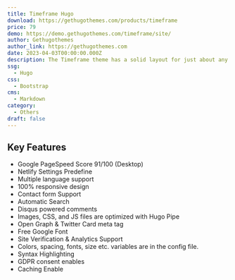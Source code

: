 ```yaml
---
title: Timeframe Hugo
download: https://gethugothemes.com/products/timeframe
price: 79
demo: https://demo.gethugothemes.com/timeframe/site/
author: Gethugothemes
author_link: https://gethugothemes.com
date: 2023-04-03T00:00:00.000Z
description: The Timeframe theme has a solid layout for just about any type of photo or video website.
ssg:
  - Hugo
css:
  - Bootstrap
cms:
  - Markdown
category:
  - Others
draft: false
---
```


## Key Features

- Google PageSpeed Score 91/100 (Desktop)
- Netlify Settings Predefine
- Multiple language support
- 100% responsive design
- Contact form Support
- Automatic Search
- Disqus powered comments
- Images, CSS, and JS files are optimized with Hugo Pipe
- Open Graph & Twitter Card meta tag
- Free Google Font
- Site Verification & Analytics Support
- Colors, spacing, fonts, size etc. variables are in the config file.
- Syntax Highlighting
- GDPR consent enables
- Caching Enable
